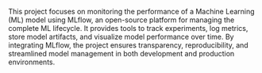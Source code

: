 This project focuses on monitoring the performance of a Machine Learning (ML) model using MLflow, an open-source platform for managing the complete ML lifecycle. 
It provides tools to track experiments, log metrics, store model artifacts, and visualize model performance over time. 
By integrating MLflow, the project ensures transparency, reproducibility, and streamlined model management in both development and production environments.
